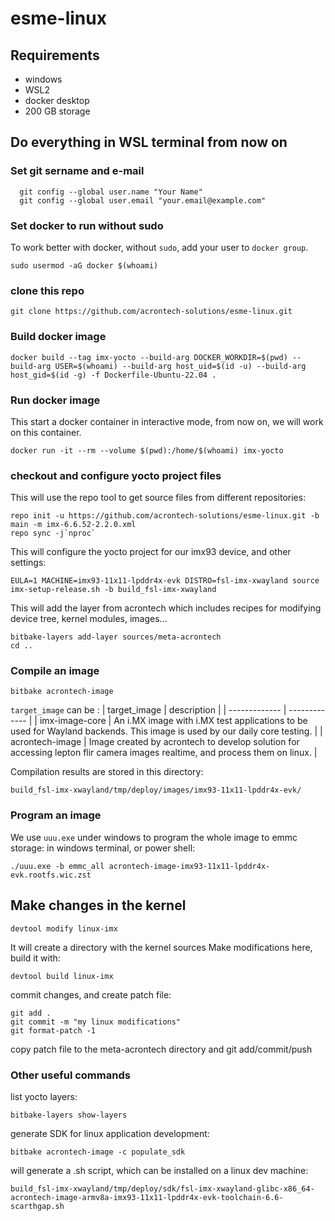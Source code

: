 # esme-linux

## Requirements
- windows
- WSL2
- docker desktop
- 200 GB storage

## Do everything in WSL terminal from now on
### Set git sername and e-mail
```{.sh}
  git config --global user.name "Your Name"
  git config --global user.email "your.email@example.com"
```
### Set docker to run without sudo
To work better with docker, without `sudo`, add your user to `docker group`.
  ```{.sh}
  sudo usermod -aG docker $(whoami)
  ```
### clone this repo
  ```{.sh}
  git clone https://github.com/acrontech-solutions/esme-linux.git
  ```
### Build docker image
  ```{.sh}
  docker build --tag imx-yocto --build-arg DOCKER_WORKDIR=$(pwd) --build-arg USER=$(whoami) --build-arg host_uid=$(id -u) --build-arg host_gid=$(id -g) -f Dockerfile-Ubuntu-22.04 .
  ```
### Run docker image
This start a docker container in interactive mode, from now on, we will work on this container.
  ```{.sh}
  docker run -it --rm --volume $(pwd):/home/$(whoami) imx-yocto
  ```
### checkout and configure yocto project files
This will use the repo tool to get source files from different repositories:
  ```{.sh}
  repo init -u https://github.com/acrontech-solutions/esme-linux.git -b main -m imx-6.6.52-2.2.0.xml
  repo sync -j`nproc`
  ```
This will configure the yocto project for our imx93 device, and other settings:
  ```{.sh}
EULA=1 MACHINE=imx93-11x11-lpddr4x-evk DISTRO=fsl-imx-xwayland source imx-setup-release.sh -b build_fsl-imx-xwayland
  ```
This will add the layer from acrontech which includes recipes for modifying device tree, kernel modules, images...
```{.sh}
bitbake-layers add-layer sources/meta-acrontech
cd ..
```
### Compile an image
  ```{.sh}
bitbake acrontech-image
  ```
`target_image` can be :
| target_image  | description |
| ------------- | ------------- |
| imx-image-core  | An i.MX image with i.MX test applications to be used for Wayland backends. This image is used by our daily core testing.   |
| acrontech-image  | Image created by acrontech to develop solution for accessing lepton flir camera images realtime, and process them on linux. |

Compilation results are stored in this directory:
  ```{.sh}
build_fsl-imx-xwayland/tmp/deploy/images/imx93-11x11-lpddr4x-evk/
```
### Program an image
We use `uuu.exe` under windows to program the whole image to emmc storage:
in windows terminal, or power shell:
```{.sh}
./uuu.exe -b emmc_all acrontech-image-imx93-11x11-lpddr4x-evk.rootfs.wic.zst
```
## Make changes in the kernel
  ```{.sh}
  devtool modify linux-imx
  ```
It will create a directory with the kernel sources
Make modifications here, build it with:
  ```{.sh}
  devtool build linux-imx
  ```
commit changes, and create patch file:
  ```{.sh}
  git add .
  git commit -m "my linux modifications"
  git format-patch -1
  ```
copy patch file to the meta-acrontech directory and git add/commit/push

### Other useful commands
list yocto layers:
  ```{.sh}
  bitbake-layers show-layers 
  ```

generate SDK for linux application development:
```{.sh}
bitbake acrontech-image -c populate_sdk
```
will generate a .sh script, which can be installed on a linux dev machine:
```{.sh}
build_fsl-imx-xwayland/tmp/deploy/sdk/fsl-imx-xwayland-glibc-x86_64-acrontech-image-armv8a-imx93-11x11-lpddr4x-evk-toolchain-6.6-scarthgap.sh
```


